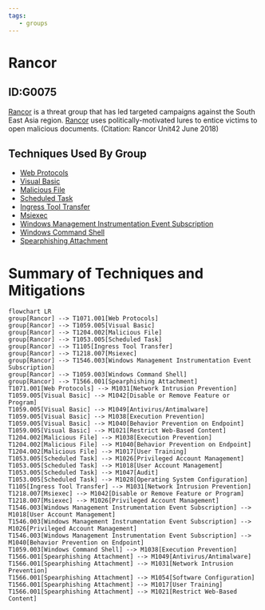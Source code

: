 ```yaml
---
tags:
   - groups
---
```

# Rancor
## ID:G0075
[Rancor](/mitre/groups/G0075) is a threat group that has led targeted campaigns against the South East Asia region. [Rancor](/mitre/groups/G0075) uses politically-motivated lures to entice victims to open malicious documents. (Citation: Rancor Unit42 June 2018)
## Techniques Used By Group
* [Web Protocols](/mitre/techniques/T1071/001)
* [Visual Basic](/mitre/techniques/T1059/005)
* [Malicious File](/mitre/techniques/T1204/002)
* [Scheduled Task](/mitre/techniques/T1053/005)
* [Ingress Tool Transfer](/mitre/techniques/T1105)
* [Msiexec](/mitre/techniques/T1218/007)
* [Windows Management Instrumentation Event Subscription](/mitre/techniques/T1546/003)
* [Windows Command Shell](/mitre/techniques/T1059/003)
* [Spearphishing Attachment](/mitre/techniques/T1566/001)

# Summary of Techniques and Mitigations
```mermaid
flowchart LR
group[Rancor] --> T1071.001[Web Protocols]
group[Rancor] --> T1059.005[Visual Basic]
group[Rancor] --> T1204.002[Malicious File]
group[Rancor] --> T1053.005[Scheduled Task]
group[Rancor] --> T1105[Ingress Tool Transfer]
group[Rancor] --> T1218.007[Msiexec]
group[Rancor] --> T1546.003[Windows Management Instrumentation Event Subscription]
group[Rancor] --> T1059.003[Windows Command Shell]
group[Rancor] --> T1566.001[Spearphishing Attachment]
T1071.001[Web Protocols] --> M1031[Network Intrusion Prevention]
T1059.005[Visual Basic] --> M1042[Disable or Remove Feature or Program]
T1059.005[Visual Basic] --> M1049[Antivirus/Antimalware]
T1059.005[Visual Basic] --> M1038[Execution Prevention]
T1059.005[Visual Basic] --> M1040[Behavior Prevention on Endpoint]
T1059.005[Visual Basic] --> M1021[Restrict Web-Based Content]
T1204.002[Malicious File] --> M1038[Execution Prevention]
T1204.002[Malicious File] --> M1040[Behavior Prevention on Endpoint]
T1204.002[Malicious File] --> M1017[User Training]
T1053.005[Scheduled Task] --> M1026[Privileged Account Management]
T1053.005[Scheduled Task] --> M1018[User Account Management]
T1053.005[Scheduled Task] --> M1047[Audit]
T1053.005[Scheduled Task] --> M1028[Operating System Configuration]
T1105[Ingress Tool Transfer] --> M1031[Network Intrusion Prevention]
T1218.007[Msiexec] --> M1042[Disable or Remove Feature or Program]
T1218.007[Msiexec] --> M1026[Privileged Account Management]
T1546.003[Windows Management Instrumentation Event Subscription] --> M1018[User Account Management]
T1546.003[Windows Management Instrumentation Event Subscription] --> M1026[Privileged Account Management]
T1546.003[Windows Management Instrumentation Event Subscription] --> M1040[Behavior Prevention on Endpoint]
T1059.003[Windows Command Shell] --> M1038[Execution Prevention]
T1566.001[Spearphishing Attachment] --> M1049[Antivirus/Antimalware]
T1566.001[Spearphishing Attachment] --> M1031[Network Intrusion Prevention]
T1566.001[Spearphishing Attachment] --> M1054[Software Configuration]
T1566.001[Spearphishing Attachment] --> M1017[User Training]
T1566.001[Spearphishing Attachment] --> M1021[Restrict Web-Based Content]
```